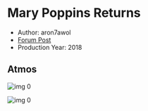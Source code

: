 # Mary Poppins Returns

* Author: aron7awol
* [Forum Post](https://www.avsforum.com/threads/bass-eq-for-filtered-movies.2995212/post-57728274)
* Production Year: 2018

## Atmos

![img 0](https://i.imgur.com/DjFNc4C.jpg)

![img 0](https://i.imgur.com/iEdXGQU.jpg)

